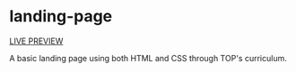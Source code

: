 # landing-page

<a href="https://immonroe.github.io/landing-page/">LIVE PREVIEW</a>

A basic landing page using both HTML and CSS through TOP's curriculum.
